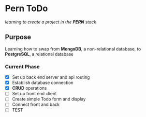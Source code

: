 # Pern ToDo
*learning to create a project in the **PERN** stack*

## Purpose
Learning how to swap from **MongoDB**, a non-relational database, to **PostgreSQL**, a relational database

### Current Phase
- [x] Set up back end server and api routing
- [x] Establish database connection
- [x] **CRUD** operations
- [ ] Set up front end client
- [ ] Create simple Todo form and display
- [ ] Connect front and back
- [ ] TEST
